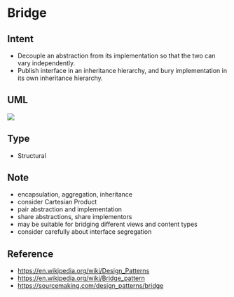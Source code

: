 # Bridge

## Intent
- Decouple an abstraction from its implementation so that the two can
  vary independently.
- Publish interface in an inheritance hierarchy, and bury implementation
  in its own inheritance hierarchy.

## UML
<img src="http://yuml.me/diagram/plain/class/[IAbstraction]^-.-[Abstraction1],[IAbstraction]^-.-[Abstraction2],[IImplementor]^-.-[Implementor1],[IImplementor]^-.-[Implementor2],[IAbstraction|-implementor;+operation()],[IImplementor|+implementation()],[IAbstraction]+->[IImplementor]">
<!--
[IAbstraction]^-.-[Abstraction1],
[IAbstraction]^-.-[Abstraction2],
[IImplementor]^-.-[Implementor1],
[IImplementor]^-.-[Implementor2],
[IAbstraction|-implementor;+operation()],
[IImplementor|+implementation()],
[IAbstraction]+->[IImplementor],
-->

## Type
- Structural

## Note
- encapsulation, aggregation, inheritance
- consider Cartesian Product
- pair abstraction and implementation
- share abstractions, share implementors
- may be suitable for bridging different views and content types
- consider carefully about interface segregation

## Reference
- https://en.wikipedia.org/wiki/Design_Patterns
- https://en.wikipedia.org/wiki/Bridge_pattern
- https://sourcemaking.com/design_patterns/bridge

